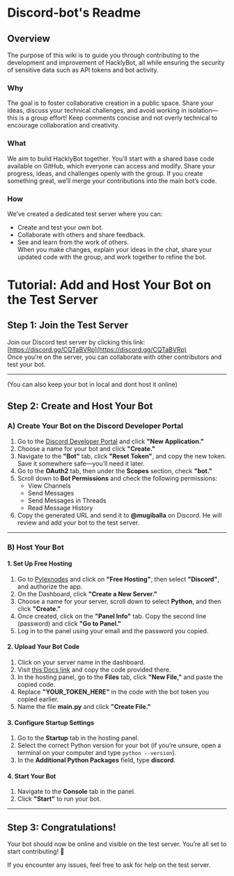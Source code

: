 # Discord-bot's Readme

## **Overview**  
The purpose of this wiki is to guide you through contributing to the development and improvement of HacklyBot, all while ensuring the security of sensitive data such as API tokens and bot activity.  

### **Why**  
The goal is to foster collaborative creation in a public space. Share your ideas, discuss your technical challenges, and avoid working in isolation—this is a group effort! Keep comments concise and not overly technical to encourage collaboration and creativity.  

### **What**  
We aim to build HacklyBot together. You’ll start with a shared base code available on GitHub, which everyone can access and modify. Share your progress, ideas, and challenges openly with the group. If you create something great, we’ll merge your contributions into the main bot’s code.  

### **How**  
We’ve created a dedicated test server where you can:  
- Create and test your own bot.  
- Collaborate with others and share feedback.  
- See and learn from the work of others.  
When you make changes, explain your ideas in the chat, share your updated code with the group, and work together to refine the bot.  

# **Tutorial: Add and Host Your Bot on the Test Server**

## **Step 1: Join the Test Server**  
Join our Discord test server by clicking this link: [https://discord.gg/CQTaBVRp](https://discord.gg/CQTaBVRp)  
Once you’re on the server, you can collaborate with other contributors and test your bot.

---
(You can also keep your bot in local and dont host it online)
## **Step 2: Create and Host Your Bot**

### **A) Create Your Bot on the Discord Developer Portal**  
1. Go to the [Discord Developer Portal](https://discord.com/developers/applications) and click **"New Application."**  
2. Choose a name for your bot and click **"Create."**  
3. Navigate to the **"Bot"** tab, click **"Reset Token"**, and copy the new token. Save it somewhere safe—you’ll need it later.  
4. Go to the **OAuth2** tab, then under the **Scopes** section, check **"bot."**  
5. Scroll down to **Bot Permissions** and check the following permissions:  
   - View Channels  
   - Send Messages  
   - Send Messages in Threads  
   - Read Message History  
6. Copy the generated URL and send it to **@mugiballa** on Discord. He will review and add your bot to the test server.

---

### **B) Host Your Bot**

#### **1. Set Up Free Hosting**  
1. Go to [Pylexnodes](https://pylexnodes.net/) and click on **"Free Hosting"**, then select **"Discord"**, and authorize the app.  
2. On the Dashboard, click **"Create a New Server."**  
3. Choose a name for your server, scroll down to select **Python**, and then click **"Create."**  
4. Once created, click on the **"Panel Info"** tab. Copy the second line (password) and click **"Go to Panel."**  
5. Log in to the panel using your email and the password you copied.  

#### **2. Upload Your Bot Code**  
1. Click on your server name in the dashboard.  
2. Visit [this Docs link](https://docs.google.com/document/d/1ke3Qr1eQo6fBkhZwJS9e5aWIrUMoeO00KEFerv3mdyM/edit?usp=sharing) and copy the code provided there.  
3. In the hosting panel, go to the **Files** tab, click **"New File,"** and paste the copied code.  
4. Replace **"YOUR_TOKEN_HERE"** in the code with the bot token you copied earlier.  
5. Name the file **main.py** and click **"Create File."**  

#### **3. Configure Startup Settings**  
1. Go to the **Startup** tab in the hosting panel.  
2. Select the correct Python version for your bot (if you’re unsure, open a terminal on your computer and type `python --version`).  
3. In the **Additional Python Packages** field, type **discord**.  

#### **4. Start Your Bot**  
1. Navigate to the **Console** tab in the panel.  
2. Click **"Start"** to run your bot.  

---

## **Step 3: Congratulations!**  
Your bot should now be online and visible on the test server. You’re all set to start contributing! 🎉  

If you encounter any issues, feel free to ask for help on the test server.

